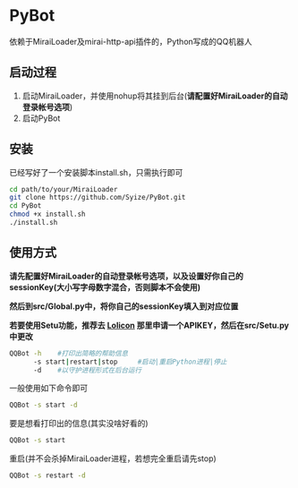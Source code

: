 # PyBot

依赖于MiraiLoader及mirai-http-api插件的，Python写成的QQ机器人

## 启动过程

1.  启动MiraiLoader，并使用nohup将其挂到后台(**请配置好MiraiLoader的自动登录帐号选项**)
2.  启动PyBot

## 安装

已经写好了一个安装脚本install.sh，只需执行即可

```bash
cd path/to/your/MiraiLoader
git clone https://github.com/Syize/PyBot.git
cd PyBot
chmod +x install.sh
./install.sh
```

## 使用方式

**请先配置好MiraiLoader的自动登录帐号选项，以及设置好你自己的sessionKey(大小写字母数字混合，否则脚本不会使用)**

**然后到src/Global.py中，将你自己的sessionKey填入到对应位置**

**若要使用Setu功能，推荐去 [Lolicon](https://api.lolicon.app/#/setu) 那里申请一个APIKEY，然后在src/Setu.py中更改**

```bash
QQBot -h	#打印出简略的帮助信息
      -s start|restart|stop		#启动|重启Python进程|停止
      -d	#以守护进程形式在后台运行
```

一般使用如下命令即可

```bash
QQBot -s start -d
```

要是想看打印出的信息(其实没啥好看的)

```bash
QQBot -s start
```

重启(并不会杀掉MiraiLoader进程，若想完全重启请先stop)

```bash
QQBot -s restart -d
```



